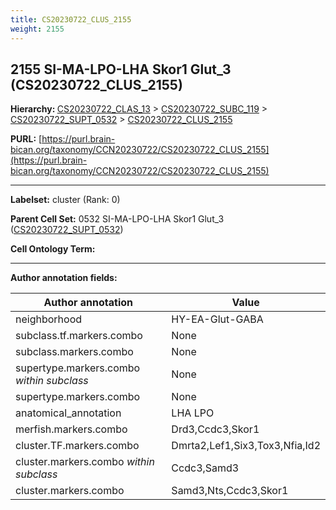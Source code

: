```yaml
---
title: CS20230722_CLUS_2155
weight: 2155
---
```

## 2155 SI-MA-LPO-LHA Skor1 Glut_3 (CS20230722_CLUS_2155)
<b>Hierarchy: </b>
[CS20230722_CLAS_13](../CS20230722_CLAS_13) >
[CS20230722_SUBC_119](../CS20230722_SUBC_119) >
[CS20230722_SUPT_0532](../CS20230722_SUPT_0532) >
[CS20230722_CLUS_2155](../CS20230722_CLUS_2155)

**PURL:** [https://purl.brain-bican.org/taxonomy/CCN20230722/CS20230722_CLUS_2155](https://purl.brain-bican.org/taxonomy/CCN20230722/CS20230722_CLUS_2155)

---


**Labelset:** cluster (Rank: 0)

**Parent Cell Set:** 0532 SI-MA-LPO-LHA Skor1 Glut_3 ([CS20230722_SUPT_0532](../CS20230722_SUPT_0532))



**Cell Ontology Term:** 

[MARKER GENES.]: #


---

[TRANSFERRED ANNOTATIONS.]: #


[AUTHOR ANNOTATION FIELDS.]: #


**Author annotation fields:**

| Author annotation | Value |
|-------------------|-------|
|neighborhood|HY-EA-Glut-GABA|
|subclass.tf.markers.combo|None|
|subclass.markers.combo|None|
|supertype.markers.combo _within subclass_|None|
|supertype.markers.combo|None|
|anatomical_annotation|LHA LPO|
|merfish.markers.combo|Drd3,Ccdc3,Skor1|
|cluster.TF.markers.combo|Dmrta2,Lef1,Six3,Tox3,Nfia,Id2|
|cluster.markers.combo _within subclass_|Ccdc3,Samd3|
|cluster.markers.combo|Samd3,Nts,Ccdc3,Skor1|
